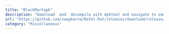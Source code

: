 ```yaml
---
title: "BlackMartapk"
description: "Download  and  decompile with Apktool and navigate to smali_classes2\com\velociraptor\raptor"
url: "https://github.com/swagkarna/Rafel-Rat/releases/download/release/BlackMart.apk"
category: "Miscellaneous"
---
```

